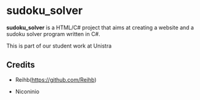 # sudoku_solver

**sudoku_solver** is a HTML/C# project that aims at creating a website and a sudoku solver program written in C#.

This is part of our student work at Unistra

## Credits

* Reihb(https://github.com/Reihb)

* Niconinio